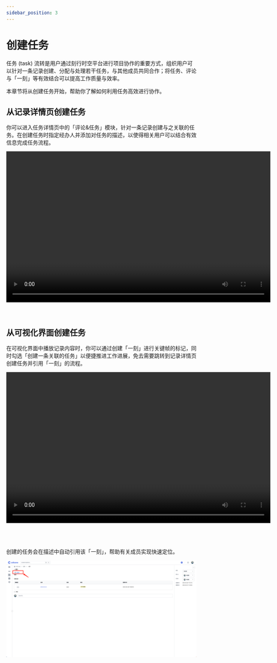 ```yaml
---
sidebar_position: 3
---
```


# 创建任务

任务 (task) 流转是用户通过刻行时空平台进行项目协作的重要方式，组织用户可以针对一条记录创建、分配与处理若干任务，与其他成员共同合作；将任务、评论与「一刻」等有效结合可以提高工作质量与效率。

本章节将从创建任务开始，帮助你了解如何利用任务高效进行协作。

## 从记录详情页创建任务

你可以进入任务详情页中的「评论&任务」模块，针对一条记录创建与之关联的任务。在创建任务时指定经办人并添加对任务的描述，以使得相关用户可以结合有效信息完成任务流程。

<video src="https://coscene-artifacts-prod.oss-cn-hangzhou.aliyuncs.com/docs/4-recipes/task/create-task-in-record.mp4" controls="controls" width="700" height="400"></video>

<br />

## 从可视化界面创建任务

在可视化界面中播放记录内容时，你可以通过创建「一刻」进行关键帧的标记，同时勾选「创建一条关联的任务」以便捷推进工作进展，免去需要跳转到记录详情页创建任务并引用「一刻」的流程。

<video src="https://coscene-artifacts-prod.oss-cn-hangzhou.aliyuncs.com/docs/4-recipes/task/create-task-with-moment.mp4" controls="controls" width="700" height="400"></video>

<br />

<br />

创建的任务会在描述中自动引用该「一刻」，帮助有关成员实现快速定位。

![create-a-task-1](./img/create-a-task-1.png)

<br />
